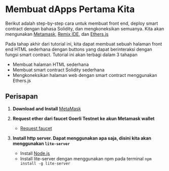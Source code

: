 # Membuat dApps Pertama Kita

Berikut adalah step-by-step cara untuk membuat front end, deploy smart contract dengan bahasa Solidity, dan mengkoneksikan semuanya. Kita akan mengunakan [Metamask](https://metamask.io/), [Remix IDE](https://remix-project.org/), dan [Ethers.js](https://docs.ethers.io/v5/)

Pada tahap akhir dari tutorial ini, kita dapat membuat sebuah halaman front end HTML sederhana dengan buttons yang dapat berinteraksi dengan fungsi smart contract. Tutorial ini akan terbagi dalam 3 tahapan
  - Membuat halaman HTML sederhana
  - Membuat smart contract Solidity sederhana
  - Mengkoneksikan halaman web dengan smart contract menggunakan Ethers.js

## Perisapan
1. **Download and Install** [MetaMask](https://metamask.io/)
2. **Request ether dari faucet Goerli Testnet ke akun Metamask wallet**
    - [Request faucet](https://faucets.chain.link/)

3. **Install http server. Dapat menggunakan apa saja, disini kita akan menggunakan `lite-server`**
    - Install [Node.js](https://nodejs.org/en/)
    - Install lite-server dengan menggunakan npm pada terminal
      `npm install -g lite-server`
